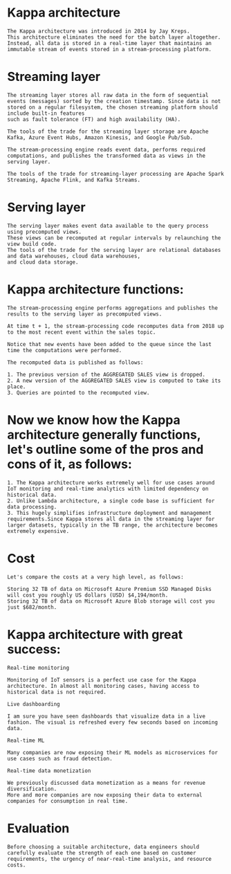#   Kappa architecture
    The Kappa architecture was introduced in 2014 by Jay Kreps.
    This architecture eliminates the need for the batch layer altogether.
    Instead, all data is stored in a real-time layer that maintains an immutable stream of events stored in a stream-processing platform.

#   Streaming layer

    The streaming layer stores all raw data in the form of sequential events (messages) sorted by the creation timestamp. Since data is not stored on a regular filesystem, the chosen streaming platform should include built-in features 
    such as fault tolerance (FT) and high availability (HA).

    The tools of the trade for the streaming layer storage are Apache Kafka, Azure Event Hubs, Amazon Kinesis, and Google Pub/Sub.

    The stream-processing engine reads event data, performs required computations, and publishes the transformed data as views in the serving layer.
    
    The tools of the trade for streaming-layer processing are Apache Spark Streaming, Apache Flink, and Kafka Streams.


#   Serving layer

    The serving layer makes event data available to the query process using precomputed views.
    These views can be recomputed at regular intervals by relaunching the view build code.
    The tools of the trade for the serving layer are relational databases and data warehouses, cloud data warehouses, 
    and cloud data storage.

#   Kappa architecture functions:
    The stream-processing engine performs aggregations and publishes the results to the serving layer as precomputed views.

    At time t + 1, the stream-processing code recomputes data from 2018 up to the most recent event within the sales topic.
    
    Notice that new events have been added to the queue since the last time the computations were performed.
    
    The recomputed data is published as follows:

    1. The previous version of the AGGREGATED SALES view is dropped.
    2. A new version of the AGGREGATED SALES view is computed to take its place.
    3. Queries are pointed to the recomputed view.


#   Now we know how the Kappa architecture generally functions, let's outline some of the pros and cons of it, as follows:
    
    1. The Kappa architecture works extremely well for use cases around IoT monitoring and real-time analytics with limited dependency on historical data.
    2. Unlike Lambda architecture, a single code base is sufficient for data processing. 
    3. This hugely simplifies infrastructure deployment and management requirements.Since Kappa stores all data in the streaming layer for larger datasets, typically in the TB range, the architecture becomes extremely expensive.


#   Cost
    Let's compare the costs at a very high level, as follows:

    Storing 32 TB of data on Microsoft Azure Premium SSD Managed Disks will cost you roughly US dollars (USD) $4,194/month.
    Storing 32 TB of data on Microsoft Azure Blob storage will cost you just $682/month.


#   Kappa architecture with great success:

    Real-time monitoring
    
    Monitoring of IoT sensors is a perfect use case for the Kappa architecture. In almost all monitoring cases, having access to historical data is not required.
    
    Live dashboarding
    
    I am sure you have seen dashboards that visualize data in a live fashion. The visual is refreshed every few seconds based on incoming data.
    
    Real-time ML
    
    Many companies are now exposing their ML models as microservices for use cases such as fraud detection.

    Real-time data monetization
    
    We previously discussed data monetization as a means for revenue diversification.
    More and more companies are now exposing their data to external companies for consumption in real time.


#   Evaluation
    Before choosing a suitable architecture, data engineers should carefully evaluate the strength of each one based on customer requirements, the urgency of near-real-time analysis, and resource costs.
    


